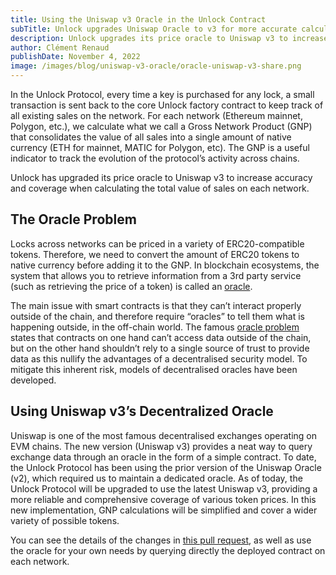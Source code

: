 ```yaml
---
title: Using the Uniswap v3 Oracle in the Unlock Contract
subTitle: Unlock upgrades Uniswap Oracle to v3 for more accurate calculations of Unlock Gross Network Product
description: Unlock upgrades its price oracle to Uniswap v3 to increase accuracy and coverage when calculating the total value of sales on each network.
author: Clément Renaud
publishDate: November 4, 2022
image: /images/blog/uniswap-v3-oracle/oracle-uniswap-v3-share.png
---
```


In the Unlock Protocol, every time a key is purchased for any lock, a small transaction is sent back to the core Unlock factory contract to keep track of all existing sales on the network. For each network (Ethereum mainnet, Polygon, etc.), we calculate what we call a Gross Network Product (GNP) that consolidates the value of all sales into a single amount of native currency (ETH for mainnet, MATIC for Polygon, etc). The GNP is a useful indicator to track the evolution of the protocol’s activity across chains.

Unlock has upgraded its price oracle to Uniswap v3 to increase accuracy and coverage when calculating the total value of sales on each network.

## The Oracle Problem

Locks across networks can be priced in a variety of ERC20-compatible tokens. Therefore, we need to convert the amount of ERC20 tokens to native currency before adding it to the GNP. In blockchain ecosystems, the system that allows you to retrieve information from a 3rd party service (such as retrieving the price of a token) is called an [oracle](https://en.wikipedia.org/wiki/Blockchain_oracle). 

The main issue with smart contracts is that they can’t interact properly outside of the chain, and therefore require “oracles” to tell them what is happening outside, in the off-chain world. The famous [oracle problem](https://chain.link/education/blockchain-oracles) states that contracts on one hand can’t access data outside of the chain, but on the other hand shouldn’t rely to a single source of trust to provide data as this nullify the advantages of a decentralised security model. To mitigate this inherent risk, models of decentralised oracles have been developed. 

## Using Uniswap v3’s Decentralized  Oracle

Uniswap is one of the most famous decentralised exchanges operating on EVM chains. The new version (Uniswap v3) provides a neat way to query exchange data through an oracle in the form of a simple contract. To date, the Unlock Protocol has been using the prior version of the Uniswap Oracle (v2), which required us to maintain a dedicated oracle. As of today, the Unlock Protocol will be upgraded to use the latest Uniswap v3, providing a more reliable and comprehensive coverage of various token prices. In this new implementation, GNP calculations will be simplified and cover a wider variety of possible tokens. 

You can see the details of the changes in [this pull request](https://github.com/unlock-protocol/unlock/pull/10030), as well as use the oracle for your own needs by querying directly the deployed contract on each network.
